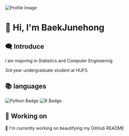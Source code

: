 <img src="https://capsule-render.vercel.app/api?type=Soft&color=F7EFE9&height=80&section=header&text=Baek's%20GihHub&fontSize=40&fontAlign=20" alt="Profile Image">
<h1>👋 Hi, I'm BaekJunehong</h1>

<h2>🗨 Introduce</h2>
<p> I am majoring in Statistics and Computer Engineering</p>
<p> 3rd year undergraduate student at HUFS</p>

<h2>📚 languages</h2>

![Python Badge](https://img.shields.io/badge/Python-3776AB?style=flat&logo=Python&logoColor=white)
![R Badge](https://img.shields.io/badge/R-276DC3?style=flat&logo=R&logoColor=white)



<h2>🔧 Working on</h2>
<p>🎨 I'm currently working on beautifying my GitHub README</p>
